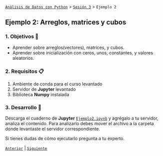 [`Análisis de Datos con Python`](../../README.md) > [`Sesión 3`](../README.md) > `Ejemplo 2`

## Ejemplo 2: Arreglos, matrices y cubos

### 1. Objetivos :dart:

- Aprender sobre arreglos(vectores), matrices, y cubos.
- Aprender sobre inicialización con ceros, unos, constantes, y valores aleatorios.

### 2. Requisitos :clipboard:

1. Ambiente de conda para el curso levantado
1. Servidor de __Jupyter__ levantado
1. Biblioteca __Numpy__ instalada

### 3. Desarrollo :rocket:

Descarga el cuaderno de __Jupyter__ [`Ejemplo2.ipynb`](codigos/Ejemplo2.ipynb) y agrégalo a tu servidor, analiza el contenido. Para analizarlo debes mover el archivo a la carpeta donde levantaste el servidor correspondiente.

Si tienes dudas de cómo ejecutarlo pregunta a tu experto.

[`Anterior`](../README.md#jupyter-notebooks) | [`Siguiente`](../reto01/README.md)
